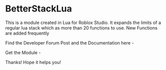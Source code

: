 # BetterStackLua
This is a module created in Lua for Roblox Studio. It expands the limits of a regular lua stack which as more than 20 functions to use. New Functions are added frequently

Find the Developer Forum Post and the Documentation here - 

Get the Module - 

Thanks! Hope it helps you!
